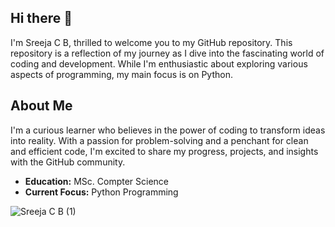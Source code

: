 

## Hi there 👋

I'm Sreeja C B, thrilled to welcome you to my GitHub repository. This repository is a reflection of my journey as I dive into the fascinating world of coding and development. While I'm enthusiastic about exploring various aspects of programming, my main focus is on Python.

## About Me
I'm a curious learner who believes in the power of coding to transform ideas into reality. With a passion for problem-solving and a penchant for clean and efficient code, I'm excited to share my progress, projects, and insights with the GitHub community.

- **Education:** MSc. Compter Science 
- **Current Focus:** Python Programming

![Sreeja C B (1)](https://github.com/sreejacb/sreejacb/assets/101924446/bec3ea18-0281-4690-807d-34890f99d2f0)
